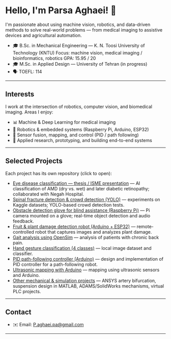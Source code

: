 # Hello, I'm Parsa Aghaei! 👋

I'm passionate about using machine vision, robotics, and data-driven methods to solve real-world problems — from medical imaging to assistive devices and agricultural automation.

- 🎓 B.Sc. in Mechanical Engineering — K. N. Toosi University of Technology (KNTU)
  Focus: machine vision, medical imaging / bioinformatics, robotics
  GPA: 15.95 / 20
- 🎓 M.Sc. in Applied Design — University of Tehran (in progress)
- 🗣️ TOEFL: 114

---

## Interests

I work at the intersection of robotics, computer vision, and biomedical imaging. Areas I enjoy:

- 📊 Machine & Deep Learning for medical imaging
- 🤖 Robotics & embedded systems (Raspberry Pi, Arduino, ESP32)
- 🧭 Sensor fusion, mapping, and control (PID / path following)
- 🧪 Applied research, prototyping, and building end-to-end systems

---

## Selected Projects

Each project has its own repository (click to open):

- [Eye disease classification — thesis / ISME presentation](https://github.com/Parsa-Aghaei/eye-disease-classification) — AI classification of AMD (dry vs. wet) and later diabetic retinopathy; collaborated with Negah Hospital.
- [Spinal fracture detection & crowd detection (YOLO)](https://github.com/Parsa-Aghaei/spinal-fracture-detection) — experiments on Kaggle datasets; YOLO-based crowd detection tests.
- [Obstacle detection glove for blind assistance (Raspberry Pi)](https://github.com/Parsa-Aghaei/obstacle-glove) — Pi camera mounted on a glove; real-time object detection and audio feedback.
- [Fruit & plant damage detection robot (Arduino + ESP32)](https://github.com/Parsa-Aghaei/fruit-damage-robot) — remote-controlled robot that captures images and analyzes plant damage.
- [Gait analysis using OpenSim](https://github.com/Parsa-Aghaei/gait-analysis) — analysis of patients with chronic back pain.
- [Hand gesture classification (4 classes)](https://github.com/Parsa-Aghaei/hand-gesture-classifier) — local image dataset and classifier.
- [PID path-following controller (Arduino)](https://github.com/Parsa-Aghaei/pid-path-following) — design and implementation of PID controller for a path-following robot.
- [Ultrasonic mapping with Arduino](https://github.com/Parsa-Aghaei/ultrasonic-mapping) — mapping using ultrasonic sensors and Arduino.
- [Other mechanical & simulation projects](https://github.com/Parsa-Aghaei/other-mech-projects) — ANSYS artery bifurcation, suspension design in MATLAB, ADAMS/SolidWorks mechanisms, virtual PLC projects.

---

## Contact
- ✉️ Email: P.aghaei.pa@gmail.com

---
